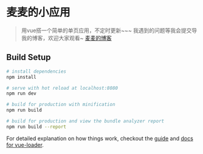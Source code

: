 # 麦麦的小应用

> 用vue搭一个简单的单页应用，不定时更新~~~
我遇到的问题等我会提交导我的博客，欢迎大家观看~ [麦麦的博客](https://maimai123.github.io/2017/03/11/%E5%B0%8F%E9%9A%BE%E9%A2%98/)
## Build Setup

``` bash
# install dependencies
npm install

# serve with hot reload at localhost:8080
npm run dev

# build for production with minification
npm run build

# build for production and view the bundle analyzer report
npm run build --report
```

For detailed explanation on how things work, checkout the [guide](http://vuejs-templates.github.io/webpack/) and [docs for vue-loader](http://vuejs.github.io/vue-loader).
